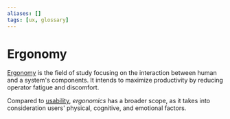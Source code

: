 ```yaml
---
aliases: []
tags: [ux, glossary]
---
```


# Ergonomy

[Ergonomy](https://wikipedia.org/wiki/human_factors_and_ergonomics) is the field of study focusing on the interaction between human and a system's components. It intends to maximize productivity by reducing operator fatigue and discomfort.

Compared to [usability](usability.md), *ergonomics* has a broader scope, as it takes into consideration users' physical, cognitive, and emotional factors.